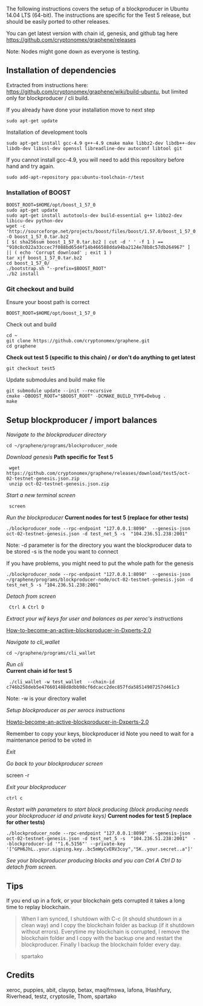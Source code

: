 The following instructions covers the setup of a blockproducer in Ubuntu 14.04 LTS (64-bit). The instructions are specific for the Test 5 release, but should be easily ported to other releases.

You can get latest version with chain id, genesis, and github tag here https://github.com/cryptonomex/graphene/releases

Note: Nodes might gone down as everyone is testing.

## Installation of dependencies

Extracted from instructions here: https://github.com/cryptonomex/graphene/wiki/build-ubuntu, but limited only for blockproducer / cli build.

If you already have done your installation move to next step

    sudo apt-get update

Installation of development tools

    sudo apt-get install gcc-4.9 g++-4.9 cmake make libbz2-dev libdb++-dev libdb-dev libssl-dev openssl libreadline-dev autoconf libtool git

If you cannot install gcc-4.9, you will need to add this repository before hand and try again.

    sudo add-apt-repository ppa:ubuntu-toolchain-r/test

### Installation of BOOST

    BOOST_ROOT=$HOME/opt/boost_1_57_0
    sudo apt-get update
    sudo apt-get install autotools-dev build-essential g++ libbz2-dev libicu-dev python-dev
    wget -c 'http://sourceforge.net/projects/boost/files/boost/1.57.0/boost_1_57_0.tar.bz2/download' -O boost_1_57_0.tar.bz2
    [ $( sha256sum boost_1_57_0.tar.bz2 | cut -d ' ' -f 1 ) == "910c8c022a33ccec7f088bd65d4f14b466588dda94ba2124e78b8c57db264967" ] || ( echo 'Corrupt download' ; exit 1 )
    tar xjf boost_1_57_0.tar.bz2
    cd boost_1_57_0/
    ./bootstrap.sh "--prefix=$BOOST_ROOT"
    ./b2 install

### Git checkout and build

Ensure your boost path is correct

    BOOST_ROOT=$HOME/opt/boost_1_57_0

Check out and build

    cd ~
    git clone https://github.com/cryptonomex/graphene.git
    cd graphene

**Check out test 5 (specific to this chain) / or don't do anything to get latest**

    git checkout test5

Update submodules and build make file

    git submodule update --init --recursive
    cmake -DBOOST_ROOT="$BOOST_ROOT" -DCMAKE_BUILD_TYPE=Debug .
    make

## Setup blockproducer / import balances

_Navigate to the blockproducer directory_

    cd ~/graphene/programs/blockproducer_node

_Download genesis_
**Path specific for Test 5**

     wget https://github.com/cryptonomex/graphene/releases/download/test5/oct-02-testnet-genesis.json.zip
     unzip oct-02-testnet-genesis.json.zip

_Start a new terminal screen_

     screen

_Run the blockproducer_
**Current nodes for test 5 (replace for other tests)**

    ./blockproducer_node --rpc-endpoint "127.0.0.1:8090"  --genesis-json oct-02-testnet-genesis.json -d test_net_5 -s  "104.236.51.238:2001"

Note:
-d parameter is for the directory you want the blockproducer data to be stored
-s is the node you want to connect

If you have problems, you might need to put the whole path for the genesis

    ./blockproducer_node --rpc-endpoint "127.0.0.1:8090"  --genesis-json ~/graphene/programs/blockproducer-node/oct-02-testnet-genesis.json -d test_net_5 -s "104.236.51.238:2001"

_Detach from screen_

     Ctrl A Ctrl D

_Extract your wif keys for user and balances as per xeroc's instructions_

[How-to-become-an-active-blockproducer-in-Dxperts-2.0](https://github.com/cryptonomex/graphene/wiki/How%20to%20become%20an%20active%20blockproducer%20in%20Dxperts%202.0)

_Navigate to cli_wallet_

    cd ~/graphene/programs/cli_wallet

_Run cli_  
**Current chain id for test 5**

     ./cli_wallet -w test_wallet  --chain-id c746b258deb5e476601488d8dbb98cf6dcacc2dec857fda58514907257d461c3

Note:
-w is your directory wallet

_Setup blockproducer as per xerocs instructions_

[Howto-become-an-active-blockproducer-in-Dxperts-2.0](https://github.com/cryptonomex/graphene/wiki/How%20to%20become%20an%20active%20blockproducer%20in%20Dxperts%202.0)

Remember to copy your keys, blockproducer id
Note you need to wait for a maintenance period to be voted in

_Exit_

_Go back to your blockproducer screen_

screen -r

_Exit your blockproducer_

    ctrl c

_Restart with parameters to start block producing (block producing needs your blockproducer id and private keys)_ **Current nodes for test 5 (replace for other tests)**

    ./blockproducer_node --rpc-endpoint "127.0.0.1:8090"  --genesis-json oct-02-testnet-genesis.json -d test_net_5 -s  "104.236.51.238:2001"  --blockproducer-id '"1.6.5156"' --private-key '["GPH6JhL..your.signing.key..bc5mWyCvERV3coy","5K..your.secret..a"]'

_See your blockproducer producing blocks and
you can Ctrl A Ctrl D to detach from screen._

## Tips

If you end up in a fork, or your blockchain gets corrupted it takes a long time to replay blockchain.

> When I am synced, I shutdown with C-c (it should shutdown in a clean way) and I copy the blockchain folder as backup (if it shutdown without errors).
> Everytime my blockchain is corrupted, I remove the blockchain folder and I copy with the backup one and restart the blockproducer.
> Finally I backup the blockchain folder every day.

> spartako

## Credits

xeroc, puppies, abit, clayop, betax, maqifrnswa, lafona, IHashfury, Riverhead, testz, cryptosile, Thom, spartako
